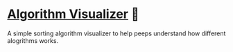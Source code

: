 # [Algorithm Visualizer](https://algorithm-visualizer-neon.vercel.app/) 🔗

A simple sorting algorithm visualizer to help peeps understand how different alogrithms works.
